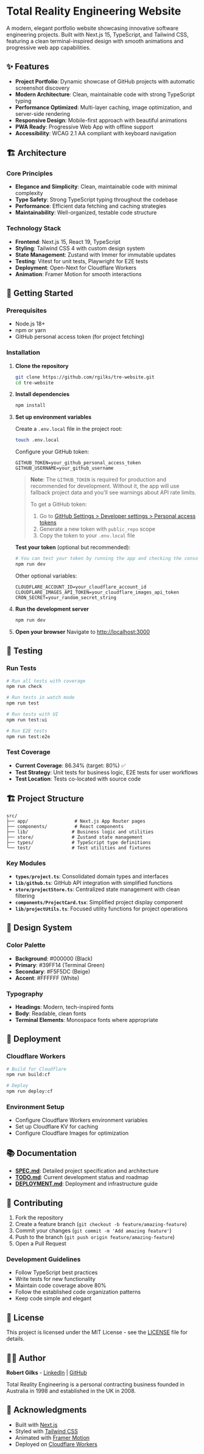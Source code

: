 # Total Reality Engineering Website

A modern, elegant portfolio website showcasing innovative software engineering projects. Built with Next.js 15, TypeScript, and Tailwind CSS, featuring a clean terminal-inspired design with smooth animations and progressive web app capabilities.

## ✨ Features

- **Project Portfolio**: Dynamic showcase of GitHub projects with automatic screenshot discovery
- **Modern Architecture**: Clean, maintainable code with strong TypeScript typing
- **Performance Optimized**: Multi-layer caching, image optimization, and server-side rendering
- **Responsive Design**: Mobile-first approach with beautiful animations
- **PWA Ready**: Progressive Web App with offline support
- **Accessibility**: WCAG 2.1 AA compliant with keyboard navigation

## 🏗️ Architecture

### Core Principles

- **Elegance and Simplicity**: Clean, maintainable code with minimal complexity
- **Type Safety**: Strong TypeScript typing throughout the codebase
- **Performance**: Efficient data fetching and caching strategies
- **Maintainability**: Well-organized, testable code structure

### Technology Stack

- **Frontend**: Next.js 15, React 19, TypeScript
- **Styling**: Tailwind CSS 4 with custom design system
- **State Management**: Zustand with Immer for immutable updates
- **Testing**: Vitest for unit tests, Playwright for E2E tests
- **Deployment**: Open-Next for Cloudflare Workers
- **Animation**: Framer Motion for smooth interactions

## 🚀 Getting Started

### Prerequisites

- Node.js 18+
- npm or yarn
- GitHub personal access token (for project fetching)

### Installation

1. **Clone the repository**

   ```bash
   git clone https://github.com/rgilks/tre-website.git
   cd tre-website
   ```

2. **Install dependencies**

   ```bash
   npm install
   ```

3. **Set up environment variables**

   Create a `.env.local` file in the project root:

   ```bash
   touch .env.local
   ```

   Configure your GitHub token:

   ```env
   GITHUB_TOKEN=your_github_personal_access_token
   GITHUB_USERNAME=your_github_username
   ```

   > **Note**: The `GITHUB_TOKEN` is required for production and recommended for development.
   > Without it, the app will use fallback project data and you'll see warnings about API rate limits.
   >
   > To get a GitHub token:
   >
   > 1. Go to [GitHub Settings > Developer settings > Personal access tokens](https://github.com/settings/tokens)
   > 2. Generate a new token with `public_repo` scope
   > 3. Copy the token to your `.env.local` file

   **Test your token** (optional but recommended):

   ```bash
   # You can test your token by running the app and checking the console
   npm run dev
   ```

   Other optional variables:

   ```env
   CLOUDFLARE_ACCOUNT_ID=your_cloudflare_account_id
   CLOUDFLARE_IMAGES_API_TOKEN=your_cloudflare_images_api_token
   CRON_SECRET=your_random_secret_string
   ```

4. **Run the development server**

   ```bash
   npm run dev
   ```

5. **Open your browser**
   Navigate to [http://localhost:3000](http://localhost:3000)

## 🧪 Testing

### Run Tests

```bash
# Run all tests with coverage
npm run check

# Run tests in watch mode
npm run test

# Run tests with UI
npm run test:ui

# Run E2E tests
npm run test:e2e
```

### Test Coverage

- **Current Coverage**: 86.34% (target: 80%) ✅
- **Test Strategy**: Unit tests for business logic, E2E tests for user workflows
- **Test Location**: Tests co-located with source code

## 🏗️ Project Structure

```
src/
├── app/                 # Next.js App Router pages
├── components/          # React components
├── lib/                # Business logic and utilities
├── store/              # Zustand state management
├── types/              # TypeScript type definitions
└── test/               # Test utilities and fixtures
```

### Key Modules

- **`types/project.ts`**: Consolidated domain types and interfaces
- **`lib/github.ts`**: GitHub API integration with simplified functions
- **`store/projectStore.ts`**: Centralized state management with clean filtering
- **`components/ProjectCard.tsx`**: Simplified project display component
- **`lib/projectUtils.ts`**: Focused utility functions for project operations

## 🎨 Design System

### Color Palette

- **Background**: #000000 (Black)
- **Primary**: #39FF14 (Terminal Green)
- **Secondary**: #F5F5DC (Beige)
- **Accent**: #FFFFFF (White)

### Typography

- **Headings**: Modern, tech-inspired fonts
- **Body**: Readable, clean fonts
- **Terminal Elements**: Monospace fonts where appropriate

## 🚀 Deployment

### Cloudflare Workers

```bash
# Build for Cloudflare
npm run build:cf

# Deploy
npm run deploy:cf
```

### Environment Setup

- Configure Cloudflare Workers environment variables
- Set up Cloudflare KV for caching
- Configure Cloudflare Images for optimization

## 📚 Documentation

- **[SPEC.md](docs/SPEC.md)**: Detailed project specification and architecture
- **[TODO.md](docs/TODO.md)**: Current development status and roadmap
- **[DEPLOYMENT.md](docs/DEPLOYMENT.md)**: Deployment and infrastructure guide

## 🤝 Contributing

1. Fork the repository
2. Create a feature branch (`git checkout -b feature/amazing-feature`)
3. Commit your changes (`git commit -m 'Add amazing feature'`)
4. Push to the branch (`git push origin feature/amazing-feature`)
5. Open a Pull Request

### Development Guidelines

- Follow TypeScript best practices
- Write tests for new functionality
- Maintain code coverage above 80%
- Follow the established code organization patterns
- Keep code simple and elegant

## 📄 License

This project is licensed under the MIT License - see the [LICENSE](LICENSE) file for details.

## 👨‍💻 Author

**Robert Gilks** - [LinkedIn](https://www.linkedin.com/in/rob-gilks-39bb03/) | [GitHub](https://github.com/rgilks)

Total Reality Engineering is a personal contracting business founded in Australia in 1998 and established in the UK in 2008.

## 🙏 Acknowledgments

- Built with [Next.js](https://nextjs.org/)
- Styled with [Tailwind CSS](https://tailwindcss.com/)
- Animated with [Framer Motion](https://www.framer.com/motion/)
- Deployed on [Cloudflare Workers](https://workers.cloudflare.com/)

